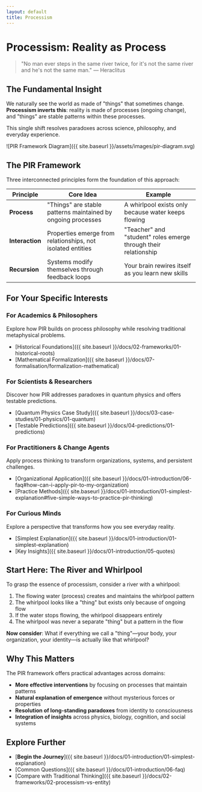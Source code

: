 ```yaml
---
layout: default
title: Processism
---
```


# Processism: Reality as Process

> "No man ever steps in the same river twice, for it's not the same river and he's not the same man." — Heraclitus

## The Fundamental Insight

We naturally see the world as made of "things" that sometimes change. **Processism inverts this**: reality is made of processes (ongoing change), and "things" are stable patterns within these processes.

This single shift resolves paradoxes across science, philosophy, and everyday experience.

![PIR Framework Diagram]({{ site.baseurl }}/assets/images/pir-diagram.svg)

## The PIR Framework

Three interconnected principles form the foundation of this approach:

| Principle | Core Idea | Example |
|-----------|-----------|---------|
| **Process** | "Things" are stable patterns maintained by ongoing processes | A whirlpool exists only because water keeps flowing |
| **Interaction** | Properties emerge from relationships, not isolated entities | "Teacher" and "student" roles emerge through their relationship |
| **Recursion** | Systems modify themselves through feedback loops | Your brain rewires itself as you learn new skills |

## For Your Specific Interests

### For Academics & Philosophers

Explore how PIR builds on process philosophy while resolving traditional metaphysical problems.

- [Historical Foundations]({{ site.baseurl }}/docs/02-frameworks/01-historical-roots)
- [Mathematical Formalization]({{ site.baseurl }}/docs/07-formalisation/formalization-mathematical)

### For Scientists & Researchers

Discover how PIR addresses paradoxes in quantum physics and offers testable predictions.

- [Quantum Physics Case Study]({{ site.baseurl }}/docs/03-case-studies/01-physics/01-quantum)
- [Testable Predictions]({{ site.baseurl }}/docs/04-predictions/01-predictions)

### For Practitioners & Change Agents

Apply process thinking to transform organizations, systems, and persistent challenges.

- [Organizational Application]({{ site.baseurl }}/docs/01-introduction/06-faq#how-can-i-apply-pir-to-my-organization)
- [Practice Methods]({{ site.baseurl }}/docs/01-introduction/01-simplest-explanation#five-simple-ways-to-practice-pir-thinking)

### For Curious Minds

Explore a perspective that transforms how you see everyday reality.

- [Simplest Explanation]({{ site.baseurl }}/docs/01-introduction/01-simplest-explanation)
- [Key Insights]({{ site.baseurl }}/docs/01-introduction/05-quotes)

## Start Here: The River and Whirlpool

To grasp the essence of processism, consider a river with a whirlpool:

1. The flowing water (process) creates and maintains the whirlpool pattern
2. The whirlpool looks like a "thing" but exists only because of ongoing flow
3. If the water stops flowing, the whirlpool disappears entirely
4. The whirlpool was never a separate "thing" but a pattern in the flow

**Now consider**: What if everything we call a "thing"—your body, your organization, your identity—is actually like that whirlpool?

## Why This Matters

The PIR framework offers practical advantages across domains:

- **More effective interventions** by focusing on processes that maintain patterns
- **Natural explanation of emergence** without mysterious forces or properties
- **Resolution of long-standing paradoxes** from identity to consciousness
- **Integration of insights** across physics, biology, cognition, and social systems

## Explore Further

- [**Begin the Journey**]({{ site.baseurl }}/docs/01-introduction/01-simplest-explanation)
- [Common Questions]({{ site.baseurl }}/docs/01-introduction/06-faq)
- [Compare with Traditional Thinking]({{ site.baseurl }}/docs/02-frameworks/02-processism-vs-entity)
